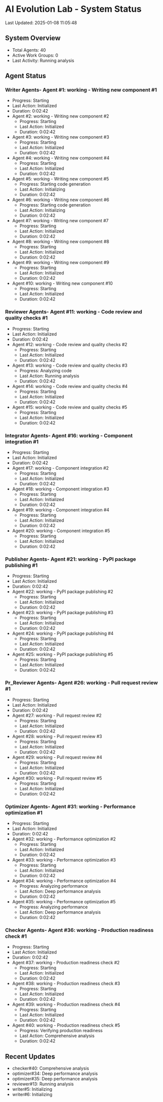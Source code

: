 # AI Evolution Lab - System Status
Last Updated: 2025-01-08 11:05:48

## System Overview
- Total Agents: 40
- Active Work Groups: 0
- Last Activity: Running analysis

## Agent Status

### Writer Agents- Agent #1: working - Writing new component #1
  - Progress: Starting
  - Last Action: Initialized
  - Duration: 0:02:42
- Agent #2: working - Writing new component #2
  - Progress: Starting
  - Last Action: Initialized
  - Duration: 0:02:42
- Agent #3: working - Writing new component #3
  - Progress: Starting
  - Last Action: Initialized
  - Duration: 0:02:42
- Agent #4: working - Writing new component #4
  - Progress: Starting
  - Last Action: Initialized
  - Duration: 0:02:42
- Agent #5: working - Writing new component #5
  - Progress: Starting code generation
  - Last Action: Initializing
  - Duration: 0:02:42
- Agent #6: working - Writing new component #6
  - Progress: Starting code generation
  - Last Action: Initializing
  - Duration: 0:02:42
- Agent #7: working - Writing new component #7
  - Progress: Starting
  - Last Action: Initialized
  - Duration: 0:02:42
- Agent #8: working - Writing new component #8
  - Progress: Starting
  - Last Action: Initialized
  - Duration: 0:02:42
- Agent #9: working - Writing new component #9
  - Progress: Starting
  - Last Action: Initialized
  - Duration: 0:02:42
- Agent #10: working - Writing new component #10
  - Progress: Starting
  - Last Action: Initialized
  - Duration: 0:02:42

### Reviewer Agents- Agent #11: working - Code review and quality checks #1
  - Progress: Starting
  - Last Action: Initialized
  - Duration: 0:02:42
- Agent #12: working - Code review and quality checks #2
  - Progress: Starting
  - Last Action: Initialized
  - Duration: 0:02:42
- Agent #13: working - Code review and quality checks #3
  - Progress: Analyzing code
  - Last Action: Running analysis
  - Duration: 0:02:42
- Agent #14: working - Code review and quality checks #4
  - Progress: Starting
  - Last Action: Initialized
  - Duration: 0:02:42
- Agent #15: working - Code review and quality checks #5
  - Progress: Starting
  - Last Action: Initialized
  - Duration: 0:02:42

### Integrator Agents- Agent #16: working - Component integration #1
  - Progress: Starting
  - Last Action: Initialized
  - Duration: 0:02:42
- Agent #17: working - Component integration #2
  - Progress: Starting
  - Last Action: Initialized
  - Duration: 0:02:42
- Agent #18: working - Component integration #3
  - Progress: Starting
  - Last Action: Initialized
  - Duration: 0:02:42
- Agent #19: working - Component integration #4
  - Progress: Starting
  - Last Action: Initialized
  - Duration: 0:02:42
- Agent #20: working - Component integration #5
  - Progress: Starting
  - Last Action: Initialized
  - Duration: 0:02:42

### Publisher Agents- Agent #21: working - PyPI package publishing #1
  - Progress: Starting
  - Last Action: Initialized
  - Duration: 0:02:42
- Agent #22: working - PyPI package publishing #2
  - Progress: Starting
  - Last Action: Initialized
  - Duration: 0:02:42
- Agent #23: working - PyPI package publishing #3
  - Progress: Starting
  - Last Action: Initialized
  - Duration: 0:02:42
- Agent #24: working - PyPI package publishing #4
  - Progress: Starting
  - Last Action: Initialized
  - Duration: 0:02:42
- Agent #25: working - PyPI package publishing #5
  - Progress: Starting
  - Last Action: Initialized
  - Duration: 0:02:42

### Pr_Reviewer Agents- Agent #26: working - Pull request review #1
  - Progress: Starting
  - Last Action: Initialized
  - Duration: 0:02:42
- Agent #27: working - Pull request review #2
  - Progress: Starting
  - Last Action: Initialized
  - Duration: 0:02:42
- Agent #28: working - Pull request review #3
  - Progress: Starting
  - Last Action: Initialized
  - Duration: 0:02:42
- Agent #29: working - Pull request review #4
  - Progress: Starting
  - Last Action: Initialized
  - Duration: 0:02:42
- Agent #30: working - Pull request review #5
  - Progress: Starting
  - Last Action: Initialized
  - Duration: 0:02:42

### Optimizer Agents- Agent #31: working - Performance optimization #1
  - Progress: Starting
  - Last Action: Initialized
  - Duration: 0:02:42
- Agent #32: working - Performance optimization #2
  - Progress: Starting
  - Last Action: Initialized
  - Duration: 0:02:42
- Agent #33: working - Performance optimization #3
  - Progress: Starting
  - Last Action: Initialized
  - Duration: 0:02:42
- Agent #34: working - Performance optimization #4
  - Progress: Analyzing performance
  - Last Action: Deep performance analysis
  - Duration: 0:02:42
- Agent #35: working - Performance optimization #5
  - Progress: Analyzing performance
  - Last Action: Deep performance analysis
  - Duration: 0:02:42

### Checker Agents- Agent #36: working - Production readiness check #1
  - Progress: Starting
  - Last Action: Initialized
  - Duration: 0:02:42
- Agent #37: working - Production readiness check #2
  - Progress: Starting
  - Last Action: Initialized
  - Duration: 0:02:42
- Agent #38: working - Production readiness check #3
  - Progress: Starting
  - Last Action: Initialized
  - Duration: 0:02:42
- Agent #39: working - Production readiness check #4
  - Progress: Starting
  - Last Action: Initialized
  - Duration: 0:02:42
- Agent #40: working - Production readiness check #5
  - Progress: Verifying production readiness
  - Last Action: Comprehensive analysis
  - Duration: 0:02:42


## Recent Updates
- checker#40: Comprehensive analysis
- optimizer#34: Deep performance analysis
- optimizer#35: Deep performance analysis
- reviewer#13: Running analysis
- writer#5: Initializing
- writer#6: Initializing
